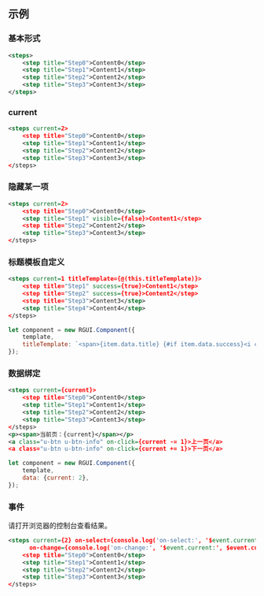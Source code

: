 ## 示例
### 基本形式

<div class="m-example"></div>

```xml
<steps>
    <step title="Step0">Content0</step>
    <step title="Step1">Content1</step>
    <step title="Step2">Content2</step>
    <step title="Step3">Content3</step>
</steps>
```

### current

<div class="m-example"></div>

```xml
<steps current=2>
    <step title="Step0">Content0</step>
    <step title="Step1">Content1</step>
    <step title="Step2">Content2</step>
    <step title="Step3">Content3</step>
</steps>
```

### 隐藏某一项

<div class="m-example"></div>

```xml
<steps current=2>
    <step title="Step0">Content0</step>
    <step title="Step1" visible={false}>Content1</step>
    <step title="Step2">Content2</step>
    <step title="Step3">Content3</step>
</steps>
```

### 标题模板自定义

<div class="m-example"></div>

```xml
<steps current=1 titleTemplate={@(this.titleTemplate)}>
    <step title="Step1" success={true}>Content1</step>
    <step title="Step2" success={true}>Content2</step>
    <step title="Step3">Content3</step>
    <step title="Step4">Content4</step>
</steps>
```

```javascript
let component = new RGUI.Component({
    template,
    titleTemplate: `<span>{item.data.title} {#if item.data.success}<i class="u-icon u-icon-check-circle"></i>{/if}</span>`
});
```

### 数据绑定

<div class="m-example"></div>

```xml
<steps current={current}>
    <step title="Step0">Content0</step>
    <step title="Step1">Content1</step>
    <step title="Step2">Content2</step>
    <step title="Step3">Content3</step>
</steps>
<p><span>当前页：{current}</span></p>
<a class="u-btn u-btn-info" on-click={current -= 1}>上一页</a>
<a class="u-btn u-btn-info" on-click={current += 1}>下一页</a>
```

```javascript
let component = new RGUI.Component({
    template,
    data: {current: 2},
});
```

### 事件

请打开浏览器的控制台查看结果。

<div class="m-example"></div>

```xml
<steps current={2} on-select={console.log('on-select:', '$event.current:', $event.current)}
      on-change={console.log('on-change:', '$event.current:', $event.current)}>
    <step title="Step0">Content0</step>
    <step title="Step1">Content1</step>
    <step title="Step2">Content2</step>
    <step title="Step3">Content3</step>
</steps>
```
